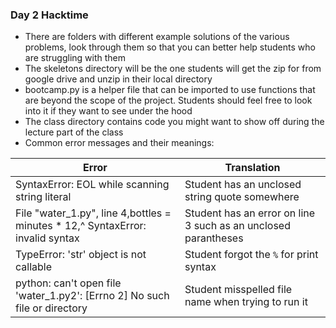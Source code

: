 ### Day 2 Hacktime
- There are folders with different example solutions of the various problems, look through them so that you can better help students who are struggling with them
- The skeletons directory will be the one students will get the zip for from google drive and unzip in their local directory
- bootcamp.py is a helper file that can be imported to use functions that are beyond the scope of the project.  Students should feel free to look into it if they want to see under the hood
- The class directory contains code you might want to show off during the lecture part of the class
- Common error messages and their meanings:


| Error | Translation |
| ------ | ------ |
| SyntaxError: EOL while scanning string literal | Student has an unclosed string quote somewhere |
| File "water_1.py", line 4,bottles = minutes * 12,^ SyntaxError: invalid syntax | Student has an error on line 3 such as an unclosed parantheses |
| TypeError: 'str' object is not callable | Student forgot the `%` for print syntax |
| python: can't open file 'water_1.py2': [Errno 2] No such file or directory | Student misspelled file name when trying to run it |
